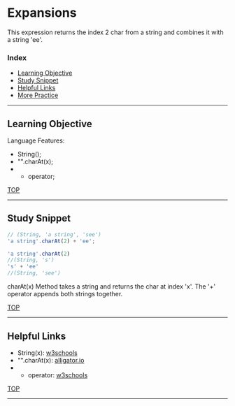# Expansions

This expression returns the index 2 char from a string and combines it with a string 'ee'.

### Index
* [Learning Objective](#learning-objective)
* [Study Snippet](#study-snippet)
* [Helpful Links](#helpful-links)
* [More Practice](https://elewa-academy.github.io/12345-345)

___

## Learning Objective

Language Features:
* String();
* "".charAt(x);
* + operator;

[TOP](#index)

___
 
## Study Snippet

```js
// (String, 'a string', 'see')
'a string'.charAt(2) + 'ee';

'a string'.charAt(2)
//(String, 's')
's' + 'ee'
//(String, 'see')
```

charAt(x) Method takes a string and returns the char at index 'x'. 
The '+' operator appends both strings together. 

[TOP](#index)

___

## Helpful Links
* String(x): [w3schools](https://www.w3schools.com/jsref/jsref_string.asp)
* "".charAt(x):  [alligator.io](https://alligator.io/js/charat-string-method/)
* + operator: [w3schools](https://www.w3schools.com/js/js_operators.asp)

[TOP](#index)



___
